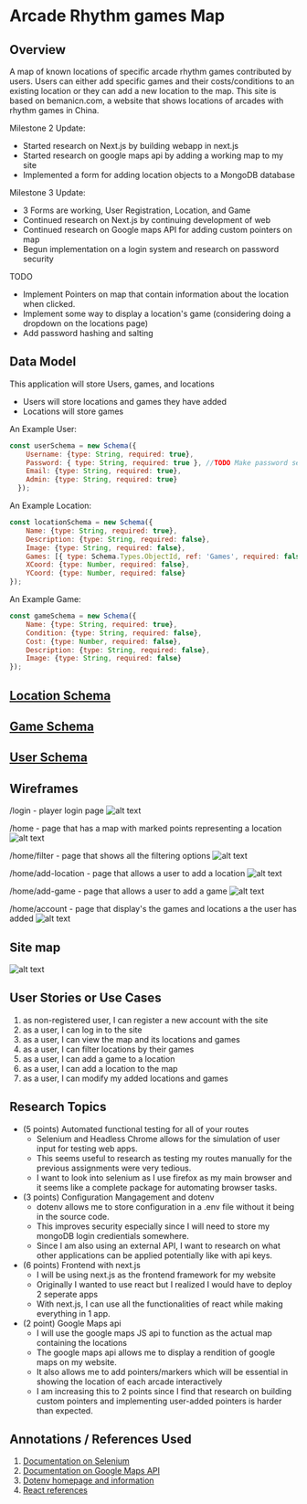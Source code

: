 # Arcade Rhythm games Map

## Overview

A map of known locations of specific arcade rhythm games contributed by users.
Users can either add specific games and their costs/conditions to an existing location or 
they can add a new location to the map.
This site is based on bemanicn.com, a website that shows locations of arcades with rhythm games in China.

Milestone 2 Update:
* Started research on Next.js by building webapp in next.js
* Started research on google maps api by adding a working map to my site
* Implemented a form for adding location objects to a MongoDB database

Milestone 3 Update:
* 3 Forms are working, User Registration, Location, and Game
* Continued research on Next.js by continuing development of web
* Continued research on Google maps API for adding custom pointers on map
* Begun implementation on a login system and research on password security

TODO
* Implement Pointers on map that contain information about the location when clicked.
* Implement some way to display a location's game (considering doing a dropdown on the locations page)
* Add password hashing and salting

## Data Model

This application will store Users, games, and locations

* Users will store locations and games they have added
* Locations will store games

An Example User:

```javascript
const userSchema = new Schema({
    Username: {type: String, required: true},
    Password: { type: String, required: true }, //TODO Make password secure
    Email: {type: String, required: true},
    Admin: {type: String, required: true}
  });
```

An Example Location:

```javascript
const locationSchema = new Schema({
    Name: {type: String, required: true},
    Description: {type: String, required: false},
    Image: {type: String, required: false},
    Games: [{ type: Schema.Types.ObjectId, ref: 'Games', required: false }],
    XCoord: {type: Number, required: false},
    YCoord: {type: Number, required: false}
});
```

An Example Game:

```javascript
const gameSchema = new Schema({
    Name: {type: String, required: true},
    Condition: {type: String, required: false},
    Cost: {type: Number, required: false},
    Description: {type: String, required: false},
    Image: {type: String, required: false}
});
```


## [Location Schema](app/models/locations.js) 
## [Game Schema](app/models/games.js) 
## [User Schema](app/models/users.js) 

## Wireframes

/login - player login page
![alt text](public/img/login.png)

/home - page that has a map with marked points representing a location
![alt text](public/img/home.png)

/home/filter - page that shows all the filtering options
![alt text](public/img/filter.png)

/home/add-location - page that allows a user to add a location
![alt text](public/img/addarcade.png)

/home/add-game - page that allows a user to add a game
![alt text](public/img/addgame.png)

/home/account - page that display's the games and locations a the user has added
![alt text](public/img/account.png)

## Site map

![alt text](public/img/sitemap.png)

## User Stories or Use Cases

1. as non-registered user, I can register a new account with the site
2. as a user, I can log in to the site
3. as a user, I can view the map and its locations and games
4. as a user, I can filter locations by their games
5. as a user, I can add a game to a location
6. as a user, I can add a location to the map
7. as a user, I can modify my added locations and games


## Research Topics
* (5 points) Automated functional testing for all of your routes
    * Selenium and Headless Chrome allows for the simulation of user input for testing web apps.
    * This seems useful to research as testing my routes manually for the previous assignments were very tedious.
    * I want to look into selenium as I use firefox as my main browser and it seems like a complete package for automating browser tasks.
* (3 points) Configuration Mangagement and dotenv
    * dotenv allows me to store configuration in a .env file without it being in the source code.
    * This improves security especially since I will need to store my mongoDB login credientials somewhere.
    * Since I am also using an external API, I want to research on what other applications can be applied potentially like with api keys.
* (6 points) Frontend with next.js
    * I will be using next.js as the frontend framework for my website
    * Originally I wanted to use react but I realized I would have to deploy 2 seperate apps
    * With next.js, I can use all the functionalities of react while making everything in 1 app.
* (2 point) Google Maps api
    * I will use the google maps JS api to function as the actual map containing the locations
    * The google maps api allows me to display a rendition of google maps on my website.
    * It also allows me to add pointers/markers which will be essential in showing the location of each arcade interactively
    * I am increasing this to 2 points since I find that research on building custom pointers and implementing user-added pointers is harder than expected.


## Annotations / References Used
1. [Documentation on Selenium](https://www.selenium.dev/documentation/)
2. [Documentation on Google Maps API](https://developers.google.com/maps/documentation/javascript)
3. [Dotenv homepage and information](https://www.npmjs.com/package/dotenv)
4. [React references](https://react.dev/reference/react)